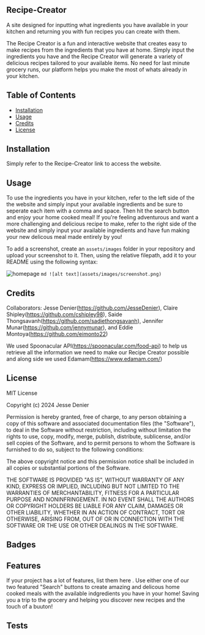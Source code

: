  ## Recipe-Creator

A site designed for inputting what ingredients you have available in your kitchen and returning you with fun recipes you can create with them.

The Recipe Creator is a fun and interactive website that creates easy to make recipes from the ingredients that you have at home. Simply input the ingredients you have and the Recipe Creator will generate a variety of delicious recipes tailored to your available items. No need for last minute grocery runs, our platform helps you make the most of whats already in your kitchen.

## Table of Contents
- [Installation](#installation)
- [Usage](#usage)
- [Credits](#credits)
- [License](#license)

## Installation

Simply refer to the Recipe-Creator link to access the website.

## Usage

To use the ingredients you have in your kitchen, refer to the left side of the the website and simply input your available ingredients and be sure to seperate each item with a comma and space. Then hit the search button and enjoy your home cooked meal!
If you're feeling adventurous and want a more challenging and delicious recipe to make, refer to the right side of the website and simply input your available ingredients and have fun making your new delicous meal made entirely by you! 

To add a screenshot, create an `assets/images` folder in your repository and upload your screenshot to it. Then, using the relative filepath, add it to your README using the following syntax:

![homepage](assets/imgs/Recipecreator.png)
    ```md
    ![alt text](assets/images/screenshot.png)
    ```

## Credits

Collaborators: Jesse Denier(https://github.com/JesseDenier), Claire Shipley(https://github.com/cshipley98), Saide Thongsavanh(https://github.com/sadiethongsavanh), Jennifer Munar(https://github.com/jennymunar), and Eddie Montoya(https://github.com/eimonto22)

We used Spoonacular API(https://spoonacular.com/food-api) to help us retrieve all the information we need to make our Recipe Creator possible and along side we used Edamam(https://www.edamam.com/)


## License

MIT License

Copyright (c) 2024 Jesse Denier

Permission is hereby granted, free of charge, to any person obtaining a copy
of this software and associated documentation files (the "Software"), to deal
in the Software without restriction, including without limitation the rights
to use, copy, modify, merge, publish, distribute, sublicense, and/or sell
copies of the Software, and to permit persons to whom the Software is
furnished to do so, subject to the following conditions:

The above copyright notice and this permission notice shall be included in all
copies or substantial portions of the Software.

THE SOFTWARE IS PROVIDED "AS IS", WITHOUT WARRANTY OF ANY KIND, EXPRESS OR
IMPLIED, INCLUDING BUT NOT LIMITED TO THE WARRANTIES OF MERCHANTABILITY,
FITNESS FOR A PARTICULAR PURPOSE AND NONINFRINGEMENT. IN NO EVENT SHALL THE
AUTHORS OR COPYRIGHT HOLDERS BE LIABLE FOR ANY CLAIM, DAMAGES OR OTHER
LIABILITY, WHETHER IN AN ACTION OF CONTRACT, TORT OR OTHERWISE, ARISING FROM,
OUT OF OR IN CONNECTION WITH THE SOFTWARE OR THE USE OR OTHER DEALINGS IN THE
SOFTWARE.


## Badges


## Features

If your project has a lot of features, list them here . Use either one of our two featured "Search" buttons to create amazing and delicous home cooked meals with the available indgredients you have in your home! Saving you a trip to the grocery and helping you discover new recipes and the touch of a buuton!


## Tests
